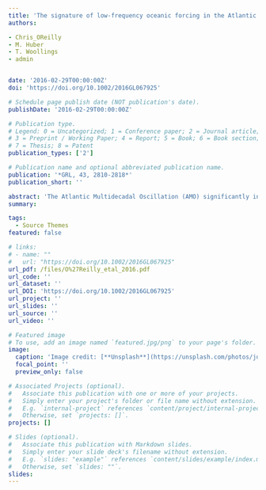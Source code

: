```yaml
---
title: 'The signature of low-frequency oceanic forcing in the Atlantic Multidecadal Oscillation'
authors:

- Chris_OReilly
- M. Huber
- T. Woollings
- admin 


date: '2016-02-29T00:00:00Z'
doi: 'https://doi.org/10.1002/2016GL067925'

# Schedule page publish date (NOT publication's date).
publishDate: '2016-02-29T00:00:00Z'

# Publication type.
# Legend: 0 = Uncategorized; 1 = Conference paper; 2 = Journal article;
# 3 = Preprint / Working Paper; 4 = Report; 5 = Book; 6 = Book section;
# 7 = Thesis; 8 = Patent
publication_types: ['2']

# Publication name and optional abbreviated publication name.
publication: '*GRL, 43, 2810-2818*'
publication_short: ''

abstract: 'The Atlantic Multidecadal Oscillation (AMO) significantly influences the climate of the surrounding continents and has previously been attributed to variations in the Atlantic Meridional Overturning Circulation. Recently, however, similar multidecadal variability was reported in climate models without ocean circulation variability. We analyze the relationship between turbulent heat fluxes and sea surface temperatures (SSTs) over the midlatitude North Atlantic in observations and coupled climate model simulations, both with and without ocean circulation variability. SST anomalies associated with the AMO are positively correlated with heat fluxes on decadal time scales in both observations and models with varying ocean circulation, whereas in models without ocean circulation variability the anomalies are negatively correlated when heat flux anomalies lead. These relationships are captured in a simple stochastic model and rely crucially on low-frequency forcing of SST. The fully coupled models that better capture this signature more effectively reproduce the observed impact of the AMO on European summertime temperatures.'
summary: 

tags:
  - Source Themes
featured: false

# links:
# - name: ""
#   url: "https://doi.org/10.1002/2016GL067925"
url_pdf: /files/O%27Reilly_etal_2016.pdf
url_code: ''
url_dataset: ''
url_DOI: 'https://doi.org/10.1002/2016GL067925'
url_project: ''
url_slides: ''
url_source: ''
url_video: ''

# Featured image
# To use, add an image named `featured.jpg/png` to your page's folder.
image:
  caption: 'Image credit: [**Unsplash**](https://unsplash.com/photos/jdD8gXaTZsc)'
  focal_point: ''
  preview_only: false

# Associated Projects (optional).
#   Associate this publication with one or more of your projects.
#   Simply enter your project's folder or file name without extension.
#   E.g. `internal-project` references `content/project/internal-project/index.md`.
#   Otherwise, set `projects: []`.
projects: []

# Slides (optional).
#   Associate this publication with Markdown slides.
#   Simply enter your slide deck's filename without extension.
#   E.g. `slides: "example"` references `content/slides/example/index.md`.
#   Otherwise, set `slides: ""`.
slides:
---
```

